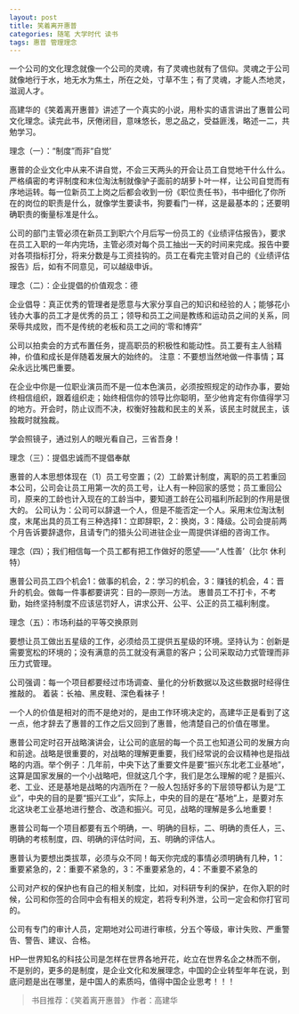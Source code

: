 ```yaml
---
layout: post
title: 笑着离开惠普
categories: 随笔 大学时代 读书
tags: 惠普 管理理念
---
```


一个公司的文化理念就像一个公司的灵魂，有了灵魂也就有了信仰。灵魂之于公司就像地行于水，地无水为焦土，所在之处，寸草不生；有了灵魂，才能人杰地灵，滋润人才。

高建华的《笑着离开惠普》讲述了一个真实的小说，用朴实的语言讲出了惠普公司文化理念。读完此书，厌倦闭目，意味悠长，思之品之，受益匪浅，略述一二，共勉学习。

理念（一）：“制度”而非“自觉’

惠普的企业文化中从来不讲自觉，不会三天两头的开会让员工自觉地干什么什么。严格缜密的考评制度和末位淘汰制就像驴子面前的胡萝卜叶一样，让公司自觉而有序地运转。每一位新员工上岗之后都会收到一份《职位责任书》，书中细化了你所在的岗位的职责是什么，就像学生要读书，狗要看门一样，这是最基本的；还要明确职责的衡量标准是什么。

公司的部门主管必须在新员工到职六个月后写一份员工的《业绩评估报告》，要求在员工入职的一年内完场，主管必须对每个员工抽出一天的时间来完成。报告中要对各项指标打分，将来分数是与工资挂钩的。员工在看完主管对自己的《业绩评估报告》后，如有不同意见，可以越级申诉。

理念（二）：企业提倡的价值观念：德

企业倡导：真正优秀的管理者是愿意与大家分享自己的知识和经验的人；能够花小钱办大事的员工才是优秀的员工；领导和员工之间是教练和运动员之间的关系，同荣辱共成败，而不是传统的老板和员工之间的‘零和博弈”

公司以拍卖会的方式布置任务，提高职员的积极性和能动性。员工要有主人翁精神，价值和成长是伴随着发展大的始终的。
注意：不要想当然地做一件事情；耳朵永远比嘴巴重要。

在企业中你是一位职业演员而不是一位本色演员，必须按照规定的动作办事，要始终相信组织，跟着组织走；始终相信你的领导比你聪明，至少他肯定有你值得学习的地方。开会时，防止议而不决，权衡好独裁和民主的关系，该民主时就民主，该独裁时就独裁。

学会照镜子，通过别人的眼光看自己，三省吾身！

理念（三）：提倡忠诚而不提倡奉献

惠普的人本思想体现在（1）员工号空置；（2）工龄累计制度，离职的员工若重回本公司，公司会让员工用第一次的员工号，让人有一种回家的感觉；员工重回公司，原来的工龄也计入现在的工龄当中，要知道工龄在公司福利所起到的作用是很大的。
公司认为：公司可以辞退一个人，但是不能否定一个人。采用末位淘汰制度，末尾出具的员工有三种选择1：立即辞职，2：换岗，3：降级。公司会提前两个月告诉要辞退你，且请专门的猎头公司进驻企业一周提供详细的咨询工作。

理念（四）；我们相信每一个员工都有把工作做好的愿望——“人性善’（比尔 休利特）

惠普公司员工四个机会1：做事的机会，2：学习的机会，3：赚钱的机会，4：晋升的机会。做每一件事都要讲究：目的—原则—方法。
惠普员工不打卡，不考勤，始终坚持制度不应该惩罚好人，讲求公开、公平、公正的员工福利制度。

理念（五）：市场利益的平等交换原则

要想让员工做出五星级的工作，必须给员工提供五星级的环境。坚持认为：创新是需要宽松的环境的；没有满意的员工就没有满意的客户；公司采取动力式管理而非压力式管理。

公司强调：每一个项目都要经过市场调查、量化的分析数据以及这些数据时经得住推敲的。
着装：长袖、黑皮鞋、深色看袜子！

一个人的价值是相对的而不是绝对的，是由工作环境决定的，高建华正是看到了这一点，他才辞去了惠普的工作之后又回到了惠普，他清楚自己的价值在哪里。

惠普公司定时召开战略演讲会，让公司的底层的每一个员工也知道公司的发展方向和前途。战略是很重要的，对战略的理解更重要，我们经常说的会议精神也是指战略的内涵。举个例子：几年前，中央下达了重要文件是要“振兴东北老工业基地”，这算是国家发展的一个小战略吧，但就这几个字，我们是怎么理解的呢？是振兴、老、工业、还是基地是战略的内涵所在？一般人包括好多的下层领导都认为是“工业”，中央的目的是要“振兴工业”，实际上，中央的目的是在“基地”上，是要对东北这块老工业基地进行整合、改造和振兴。可见，战略的理解是多么地重要！

惠普公司每一个项目都要有五个明确，一、明确的目标，二、明确的责任人，三、 明确的考核制度，四、明确的评估时间，五、明确的评估人。

惠普认为要想出类拔萃，必须与众不同！每天你完成的事情必须明确有几种，1：重要紧急的，2：重要不紧急的，3：不重要紧急的，4：不重要不紧急的

公司对产权的保护也有自己的相关制度，比如，对科研专利的保护，在你入职的时候，公司和你签的合同中会有相关的规定，若将专利外泄，公司一定会和你打官司的。

公司有专门的审计人员，定期地对公司进行审核，分五个等级，审计失败、严重警告、警告、建议、合格。

HP—世界知名的科技公司是怎样在世界各地开花，屹立在世界名企之林而不倒，不是别的，更多的是制度，是企业文化和发展理念，中国的企业转型年年在说，到底问题是出在哪里，是中国人的素质吗，值得中国企业思考！！！
                 
> 书目推荐：《笑着离开惠普》      作者：高建华
